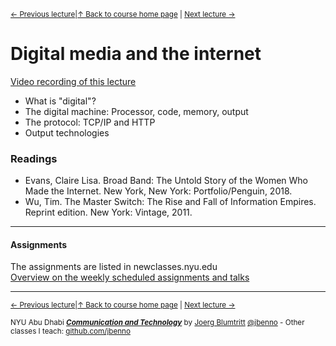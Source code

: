 <sup>[&larr; Previous lecture](/files/07.md)|[&uarr; Back to course home page](/README.md) | [Next lecture &rarr;](/files/09.md)</sup>  

# Digital media and the internet
[Video recording of this lecture](https://stream.nyu.edu/media/Communication+%26+Technology+-+08/1_4m4np5gs)
- What is "digital"?
- The digital machine: Processor, code, memory, output
- The protocol: TCP/IP and HTTP
- Output technologies

### Readings
- Evans, Claire Lisa. Broad Band: The Untold Story of the Women Who Made the Internet. New York, New York: Portfolio/Penguin, 2018.
- Wu, Tim. The Master Switch: The Rise and Fall of Information Empires. Reprint edition. New York: Vintage, 2011.


***

#### Assignments
The assignments are listed in newclasses.nyu.edu  
[Overview on the weekly scheduled assignments and talks](https://docs.google.com/spreadsheets/d/15ZQVsHbdcMrUzVLIkae5IOQ4I0IY2HdLl63t61t5VSo/edit?usp=sharing)  


***
<sup>[&larr; Previous lecture](/files/07.md)|[&uarr; Back to course home page](/README.md) | [Next lecture &rarr;](/files/09.md)</sup>  
  
<sup>NYU Abu Dhabi ***[Communication and Technology](/README.md)*** by [Joerg Blumtritt](https://jbenno.net) [@jbenno](https://twitter.com/jbenno) - Other classes I teach: [github.com/jbenno](https://github.com/jbenno/teaching/blob/master/README.md)</sup>
